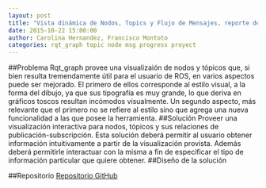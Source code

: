 ```yaml
---
layout: post
title: "Vista dinámica de Nodos, Topics y Flujo de Mensajes, reporte de la propuesta."
date: 2015-10-22 15:00:00
author: Carolina Hernandez, Francisco Montoto
categories: rqt_graph topic node msg progress proyect
---
```


##Problema
Rqt_graph provee una visualizaión de nodos y tópicos que, si bien resulta tremendamente útil para el usuario de ROS, en varios aspectos puede ser mejorado. El primero de ellos corresponde al estilo visual, a la forma del dibujo, ya que sus tipografía es muy grande, lo que deriva en gráficos toscos resultan incómodos visualmente. Un segundo aspecto, más relevante que el primero no se refiere al estilo sino que agrega una nueva funcionalidad a las que posee la herramienta.
##Solución
Proveer una visualización interactiva para nodos, tópicos y sus relaciones de publicación-subscripción. Esta solución deberá permitir al usuario obtener información intuitivamente a partir de la visualización provista. Además deberá permitirle interactuar con la misma a fin de especificar el tipo de información particular que quiere obtener.
##Diseño de la solución

##Repositorio
[Repositorio GitHub](https://github.com/carolahp/rostopic-gui)
